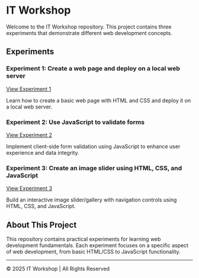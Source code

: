 # IT Workshop

Welcome to the IT Workshop repository. This project contains three experiments that demonstrate different web development concepts.

## Experiments

### Experiment 1: Create a web page and deploy on a local web server
[View Experiment 1](Exp-1/)

Learn how to create a basic web page with HTML and CSS and deploy it on a local web server.

### Experiment 2: Use JavaScript to validate forms
[View Experiment 2](Exp-2/)

Implement client-side form validation using JavaScript to enhance user experience and data integrity.

### Experiment 3: Create an image slider using HTML, CSS, and JavaScript
[View Experiment 3](Exp-3/)

Build an interactive image slider/gallery with navigation controls using HTML, CSS, and JavaScript.

## About This Project

This repository contains practical experiments for learning web development fundamentals. Each experiment focuses on a specific aspect of web development, from basic HTML/CSS to JavaScript functionality.

---

&copy; 2025 IT Workshop | All Rights Reserved
